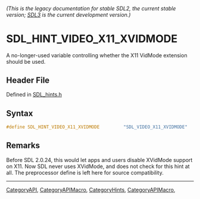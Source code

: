 ###### (This is the legacy documentation for stable SDL2, the current stable version; [SDL3](https://wiki.libsdl.org/SDL3/) is the current development version.)
# SDL_HINT_VIDEO_X11_XVIDMODE

A no-longer-used variable controlling whether the X11 VidMode extension should be used.

## Header File

Defined in [SDL_hints.h](https://github.com/libsdl-org/SDL/blob/SDL2/include/SDL_hints.h)

## Syntax

```c
#define SDL_HINT_VIDEO_X11_XVIDMODE         "SDL_VIDEO_X11_XVIDMODE"
```

## Remarks

Before SDL 2.0.24, this would let apps and users disable XVidMode support
on X11. Now SDL never uses XVidMode, and does not check for this hint at
all. The preprocessor define is left here for source compatibility.

----
[CategoryAPI](CategoryAPI), [CategoryAPIMacro](CategoryAPIMacro), [CategoryHints](CategoryHints), [CategoryAPIMacro](CategoryAPIMacro), 

